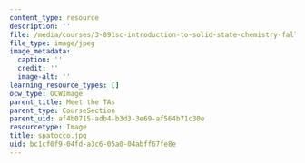 ```yaml
---
content_type: resource
description: ''
file: /media/courses/3-091sc-introduction-to-solid-state-chemistry-fall-2010/bc1cf0f904fda3c605a004abff67fe8e_spatocco.jpg
file_type: image/jpeg
image_metadata:
  caption: ''
  credit: ''
  image-alt: ''
learning_resource_types: []
ocw_type: OCWImage
parent_title: Meet the TAs
parent_type: CourseSection
parent_uid: af4b0715-adb4-b3d3-3e69-af564b71c30e
resourcetype: Image
title: spatocco.jpg
uid: bc1cf0f9-04fd-a3c6-05a0-04abff67fe8e
---
```

